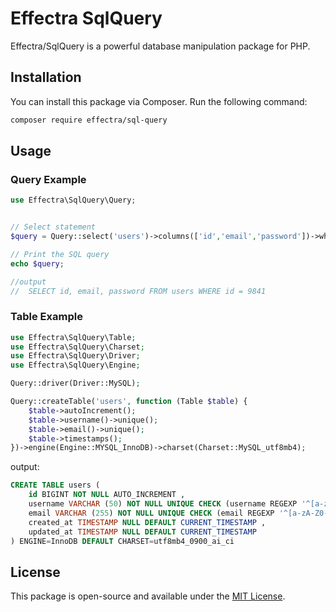 # Effectra SqlQuery

Effectra/SqlQuery is a powerful database manipulation package for PHP.

## Installation

You can install this package via Composer. Run the following command:

```bash
composer require effectra/sql-query
```

## Usage

### Query Example

```php
use Effectra\SqlQuery\Query;


// Select statement
$query = Query::select('users')->columns(['id','email','password'])->where(['id' => 9841]);

// Print the SQL query
echo $query;

//output
//  SELECT id, email, password FROM users WHERE id = 9841 
```

### Table Example

```php
use Effectra\SqlQuery\Table;
use Effectra\SqlQuery\Charset;
use Effectra\SqlQuery\Driver;
use Effectra\SqlQuery\Engine;

Query::driver(Driver::MySQL);

Query::createTable('users', function (Table $table) {
    $table->autoIncrement();
    $table->username()->unique();
    $table->email()->unique();
    $table->timestamps();
})->engine(Engine::MYSQL_InnoDB)->charset(Charset::MySQL_utf8mb4);


```
output: 
```sql
CREATE TABLE users ( 
    id BIGINT NOT NULL AUTO_INCREMENT , 
    username VARCHAR (50) NOT NULL UNIQUE CHECK (username REGEXP '^[a-zA-Z0-9_]+$'), 
    email VARCHAR (255) NOT NULL UNIQUE CHECK (email REGEXP '^[a-zA-Z0-9._%+-]+@[a-zA-Z0-9.-]+\.[a-zA-Z]{2,}$'), 
    created_at TIMESTAMP NULL DEFAULT CURRENT_TIMESTAMP , 
    updated_at TIMESTAMP NULL DEFAULT CURRENT_TIMESTAMP 
) ENGINE=InnoDB DEFAULT CHARSET=utf8mb4_0900_ai_ci
```

## License

This package is open-source and available under the [MIT License](https://opensource.org/licenses/MIT).